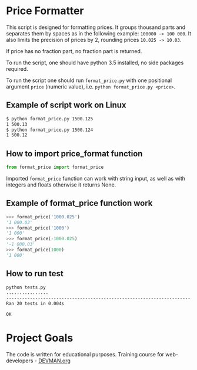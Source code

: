 # Price Formatter

This script is designed for formatting prices.
It groups thousand parts and separates them by
spaces as in the following example:
`100000 -> 100 000`.
It also limits the precision of prices by 2, rounding
prices `10.025 -> 10.03`.

If price has no fraction part, no fraction part
is returned.

To run the script, one should have python 3.5 installed,
no side packages required.

To run the script one should run `format_price.py` with one positional
argument `price` (numeric value), i.e. `python format_price.py <price>`.

## Example of script work on Linux
```bash
$ python format_price.py 1500.125
1 500.13
$ python format_price.py 1500.124
1 500.12
```

## How to import price_format function
```python
from format_price import format_price
```
Imported `format_price` function can work with string input,
as well as with integers and floats
otherwise it returns None.

## Example of format_price function work
```python
>>> format_price('1000.025')
'1 000.03'
>>> format_price('1000')
'1 000'
>>> format_price(-1000.025)
'-1 000.03'
>>> format_price(1000)
'1 000'
```

## How to run test
```bash
python tests.py
................
----------------------------------------------------------------------
Ran 20 tests in 0.004s

OK
```


# Project Goals

The code is written for educational purposes. Training course for web-developers - [DEVMAN.org](https://devman.org)
